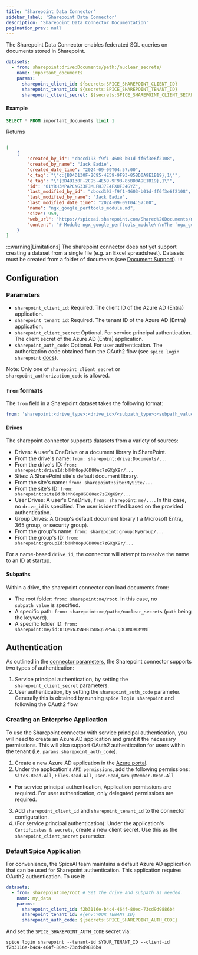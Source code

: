 ```yaml
---
title: 'Sharepoint Data Connector'
sidebar_label: 'Sharepoint Data Connector'
description: 'Sharepoint Data Connector Documentation'
pagination_prev: null
---
```


The Sharepoint Data Connector enables federated SQL queries on documents stored in Sharepoint.

```yaml
datasets:
  - from: sharepoint:drive:Documents/path:/nuclear_secrets/
    name: important_documents
    params:
      sharepoint_client_id: ${secrets:SPICE_SHAREPOINT_CLIENT_ID}
      sharepoint_tenant_id: ${secrets:SPICE_SHAREPOINT_TENANT_ID}
      sharepoint_client_secret: ${secrets:SPICE_SHAREPOINT_CLIENT_SECRET}
```
#### Example
```sql
SELECT * FROM important_documents limit 1
```
Returns
```json

[
    {
        "created_by_id": "cbccd193-f9f1-4603-b01d-ff6f3e6f2108",
        "created_by_name": "Jack Eadie",
        "created_date_time": "2024-09-09T04:57:00",
        "c_tag": "\"c:{BD4D130F-2C95-4E59-9F93-85BD0A9E1B19},1\"",
        "e_tag": "\"{BD4D130F-2C95-4E59-9F93-85BD0A9E1B19},1\"",
        "id": "01YRH3MPAPCNG33FJMLFHJ7E4FXUFJ4GYZ",
        "last_modified_by_id": "cbccd193-f9f1-4603-b01d-ff6f3e6f2108",
        "last_modified_by_name": "Jack Eadie",
        "last_modified_date_time": "2024-09-09T04:57:00",
        "name": "ngx_google_perftools_module.md",
        "size": 959,
        "web_url": "https://spiceai.sharepoint.com/Shared%20Documents/md/ngx_google_perftools_module.md",
        "content": "# Module ngx_google_perftools_module\n\nThe `ngx_google_perftools_module` module (0.6.29) enables profiling of nginx worker processes using [Google Performance Tools](https://github.com/gperftools/gperftools). The module is intended for nginx developers.\n\nThis module is not built by default, it should be enabled with the `--with-google_perftools_module` configuration parameter.\n\n> **Note:** This module requires the [gperftools](https://github.com/gperftools/gperftools) library.\n\n## Example Configuration\n\n```nginx\ngoogle_perftools_profiles /path/to/profile;\n```\n\nProfiles will be stored as `/path/to/profile.<worker_pid>`.\n\n## Directives\n\n### google_perftools_profiles\n\n- **Syntax:** `google_perftools_profiles file;`\n- **Default:** —\n- **Context:** `main`\n\nSets a file name that keeps profiling information of nginx worker process. The ID of the worker process is always a part of the file name and is appended to the end of the file name, after a dot.\n"
    }
]
```


:::warning[Limitations]
The sharepoint connector does not yet support creating a dataset from a single file (e.g. an Excel spreadsheet). Datasets must be created from a folder of documents (see [Document Support](/components/data-connectors/index.md#document-support)).
:::


## Configuration
### Parameters

- `sharepoint_client_id`: Required. The client ID of the Azure AD (Entra) application.
- `sharepoint_tenant_id`: Required. The tenant ID of the Azure AD (Entra) application.
- `sharepoint_client_secret`: Optional. For service principal authentication. The client secret of the Azure AD (Entra) application.
- `sharepoint_auth_code`: Optional. For user authentication. The authorization code obtained from the OAuth2 flow (see `spice login sharepoint` [docs](/cli/reference/login)).

Note: Only one of `sharepoint_client_secret` or `sharepoint_authorization_code` is allowed.

### `from` formats

The `from` field in a Sharepoint dataset takes the following format:
```yaml
from: 'sharepoint:<drive_type>:<drive_id>/<subpath_type>:<subpath_value>'
```

#### Drives

The sharepoint connector supports datasets from a variety of sources:
 - Drives: A user's OneDrive or a document library in SharePoint.
  - From the drive's name: `from: sharepoint:drive:Documents/...`
  - From the drive's ID: `from: sharepoint:driveId:b!Mh8opUGD80ec7zGXgX9r/...`
 - Sites: A SharePoint site's default document library.
  - From the site's name: `from: sharepoint:site:MySite/...`
  - From the site's ID: `from: sharepoint:siteId:b!Mh8opUGD80ec7zGXgX9r/...`
 - User Drives: A user's OneDrive, `from: sharepoint:me/...`. In this case, no `drive_id` is specified. The user is identified based on the provided authentication.
 - Group Drives: A Group's default document library ( a Microsoft Entra, 365 group, or security group).
  - From the group's name: `from: sharepoint:group:MyGroup/...`
  - From the group's ID: `from: sharepoint:groupId:b!Mh8opUGD80ec7zGXgX9r/...`

For a name-based `drive_id`, the connector will attempt to resolve the name to an ID at startup.

#### Subpaths

Within a drive, the sharepoint connector can load documents from:
 - The root folder: `from: sharepoint:me/root`. In this case, no `subpath_value` is specified.
 - A specific path: `from: sharepoint:me/path:/nuclear_secrets` (`path` being the keyword).
 - A specific folder ID: `from: sharepoint:me/id:01QM2NJSNHBISUGQ52P5AJQ3CBNOXDMVNT`

## Authentication
As outlined in the [connector parameters](#parameters), the Sharepoint connector supports two types of authentication:
 1. Service principal authentication, by setting the `sharepoint_client_secret` parameters.
 2. User authentication, by setting the `sharepoint_auth_code` parameter. Generally this is obtained by running `spice login sharepoint` and following the OAuth2 flow.

### Creating an Enterprise Application
To use the Sharepoint connector with service principal authentication, you will need to create an Azure AD application and grant it the necessary permissions. This will also support OAuth2 authentication for users within the tenant (i.e. `params.sharepoint_auth_code`).

1. Create a new Azure AD application in the [Azure portal]().
2. Under the application's `API permissions`, add the following permissions: `Sites.Read.All`, `Files.Read.All`, `User.Read`, `GroupMember.Read.All`
  - For service principal authentication, Application permissions are required. For user authentication, only delegated permissions are required.
3. Add `sharepoint_client_id` and `sharepoint_tenant_id` to the connector configuration.
4. (For service principal authentication): Under the application's `Certificates & secrets`, create a new client secret. Use this as the `sharepoint_client_secret` parameter.

### Default Spice Application
For convenience, the SpiceAI team maintains a default Azure AD application that can be used for Sharepoint authentication. This application requires OAuth2 authentication. To use it:
```yaml
datasets:
  - from: sharepoint:me/root # Set the drive and subpath as needed.
    name: my_data
    params:
      sharepoint_client_id: f2b3116e-b4c4-464f-80ec-73cd9d9886b4
      sharepoint_tenant_id: #{env:YOUR_TENANT_ID}
      sharepoint_auth_code: ${secrets:SPICE_SHAREPOINT_AUTH_CODE}
```

And set the `SPICE_SHAREPOINT_AUTH_CODE` secret via:
```shell
spice login sharepoint --tenant-id $YOUR_TENANT_ID --client-id f2b3116e-b4c4-464f-80ec-73cd9d9886b4
```
